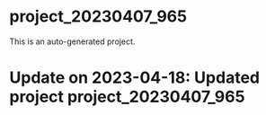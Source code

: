 # project_20230407_965

This is an auto-generated project.

# Update on 2023-04-18: Updated project project_20230407_965
